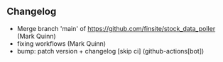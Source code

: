 ## Changelog

- Merge branch 'main' of https://github.com/finsite/stock_data_poller (Mark Quinn)
- fixing workflows (Mark Quinn)
- bump: patch version + changelog [skip ci] (github-actions[bot])